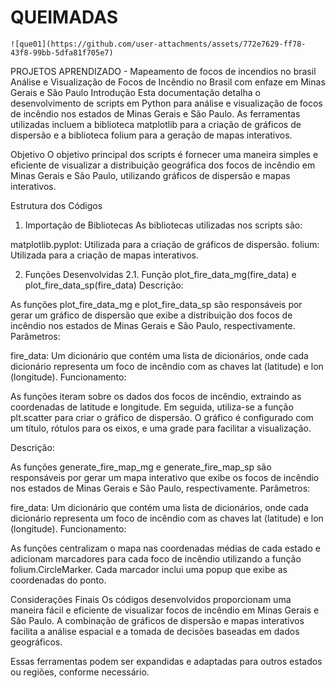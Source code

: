 # QUEIMADAS 


    ![que01](https://github.com/user-attachments/assets/772e7629-ff78-43f8-99bb-5dfa81f705e7)

PROJETOS APRENDIZADO - Mapeamento de focos de incendios no brasil
Análise e Visualização de Focos de Incêndio no Brasil  com enfaze em  Minas Gerais e São Paulo
Introdução
Esta documentação detalha o desenvolvimento de scripts em Python para análise e visualização de focos de incêndio nos estados de Minas Gerais e São Paulo. As ferramentas utilizadas incluem a biblioteca matplotlib para a criação de gráficos de dispersão e a biblioteca folium para a geração de mapas interativos.

Objetivo
O objetivo principal dos scripts é fornecer uma maneira simples e eficiente de visualizar a distribuição geográfica dos focos de incêndio em Minas Gerais e São Paulo, utilizando gráficos de dispersão e mapas interativos.

Estrutura dos Códigos
1. Importação de Bibliotecas
As bibliotecas utilizadas nos scripts são:

matplotlib.pyplot: Utilizada para a criação de gráficos de dispersão.
folium: Utilizada para a criação de mapas interativos.

2. Funções Desenvolvidas
2.1. Função plot_fire_data_mg(fire_data) e plot_fire_data_sp(fire_data)
Descrição:

As funções plot_fire_data_mg e plot_fire_data_sp são responsáveis por gerar um gráfico de dispersão que exibe a distribuição dos focos de incêndio nos estados de Minas Gerais e São Paulo, respectivamente.
Parâmetros:

fire_data: Um dicionário que contém uma lista de dicionários, onde cada dicionário representa um foco de incêndio com as chaves lat (latitude) e lon (longitude).
Funcionamento:

As funções iteram sobre os dados dos focos de incêndio, extraindo as coordenadas de latitude e longitude.
Em seguida, utiliza-se a função plt.scatter para criar o gráfico de dispersão.
O gráfico é configurado com um título, rótulos para os eixos, e uma grade para facilitar a visualização.

Descrição:

As funções generate_fire_map_mg e generate_fire_map_sp são responsáveis por gerar um mapa interativo que exibe os focos de incêndio nos estados de Minas Gerais e São Paulo, respectivamente.
Parâmetros:

fire_data: Um dicionário que contém uma lista de dicionários, onde cada dicionário representa um foco de incêndio com as chaves lat (latitude) e lon (longitude).
Funcionamento:

As funções centralizam o mapa nas coordenadas médias de cada estado e adicionam marcadores para cada foco de incêndio utilizando a função folium.CircleMarker.
Cada marcador inclui uma popup que exibe as coordenadas do ponto.

Considerações Finais
Os códigos desenvolvidos proporcionam uma maneira fácil e eficiente de visualizar focos de incêndio em Minas Gerais e São Paulo. A combinação de gráficos de dispersão e mapas interativos facilita a análise espacial e a tomada de decisões baseadas em dados geográficos.

Essas ferramentas podem ser expandidas e adaptadas para outros estados ou regiões, conforme necessário.
